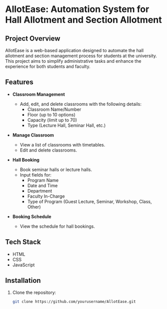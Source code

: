 # AllotEase: Automation System for Hall Allotment and Section Allotment

## Project Overview
AllotEase is a web-based application designed to automate the hall allotment and section management process for students at the university. This project aims to simplify administrative tasks and enhance the experience for both students and faculty.

## Features
- **Classroom Management**
  - Add, edit, and delete classrooms with the following details:
    - Classroom Name/Number
    - Floor (up to 10 options)
    - Capacity (limit up to 70)
    - Type (Lecture Hall, Seminar Hall, etc.)
  
- **Manage Classroom**
  - View a list of classrooms with timetables.
  - Edit and delete classrooms.

- **Hall Booking**
  - Book seminar halls or lecture halls.
  - Input fields for:
    - Program Name
    - Date and Time
    - Department
    - Faculty In-Charge
    - Type of Program (Guest Lecture, Seminar, Workshop, Class, Other)

- **Booking Schedule**
  - View the schedule for hall bookings.

## Tech Stack
- HTML
- CSS
- JavaScript

## Installation
1. Clone the repository:
   ```bash
   git clone https://github.com/yourusername/AllotEase.git
